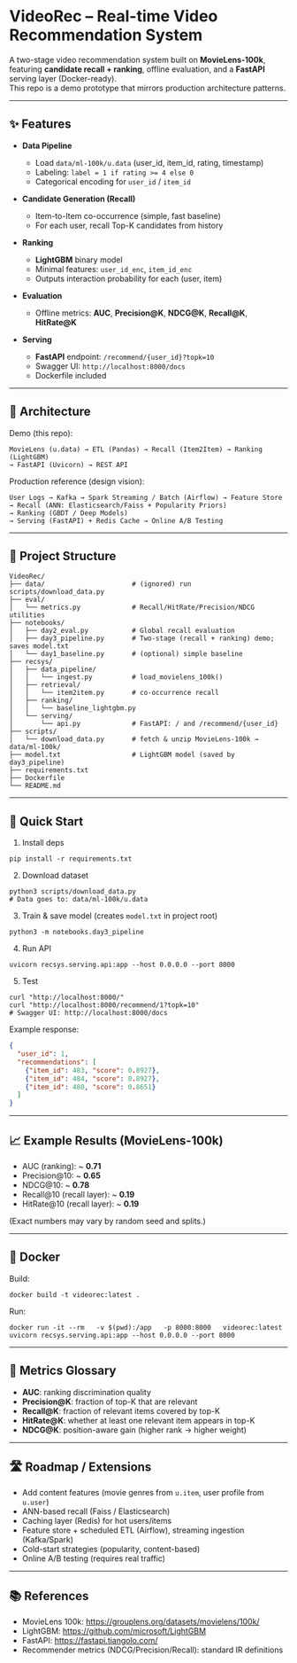 # VideoRec – Real-time Video Recommendation System

A two-stage video recommendation system built on **MovieLens-100k**, featuring **candidate recall + ranking**, offline evaluation, and a **FastAPI** serving layer (Docker-ready).  
This repo is a demo prototype that mirrors production architecture patterns.

---

## ✨ Features

- **Data Pipeline**
  - Load `data/ml-100k/u.data` (user_id, item_id, rating, timestamp)
  - Labeling: `label = 1 if rating >= 4 else 0`
  - Categorical encoding for `user_id` / `item_id`

- **Candidate Generation (Recall)**
  - Item-to-Item co-occurrence (simple, fast baseline)
  - For each user, recall Top-K candidates from history

- **Ranking**
  - **LightGBM** binary model
  - Minimal features: `user_id_enc`, `item_id_enc`
  - Outputs interaction probability for each (user, item)

- **Evaluation**
  - Offline metrics: **AUC**, **Precision@K**, **NDCG@K**, **Recall@K**, **HitRate@K**

- **Serving**
  - **FastAPI** endpoint: `/recommend/{user_id}?topk=10`
  - Swagger UI: `http://localhost:8000/docs`
  - Dockerfile included

---

## 🧭 Architecture

Demo (this repo):

```
MovieLens (u.data) → ETL (Pandas) → Recall (Item2Item) → Ranking (LightGBM)
→ FastAPI (Uvicorn) → REST API
```

Production reference (design vision):

```
User Logs → Kafka → Spark Streaming / Batch (Airflow) → Feature Store
→ Recall (ANN: Elasticsearch/Faiss + Popularity Priors)
→ Ranking (GBDT / Deep Models)
→ Serving (FastAPI) + Redis Cache → Online A/B Testing
```

---

## 📁 Project Structure

```
VideoRec/
├── data/                      # (ignored) run scripts/download_data.py
├── eval/
│   └── metrics.py             # Recall/HitRate/Precision/NDCG utilities
├── notebooks/
│   ├── day2_eval.py           # Global recall evaluation
│   ├── day3_pipeline.py       # Two-stage (recall + ranking) demo; saves model.txt
│   └── day1_baseline.py       # (optional) simple baseline
├── recsys/
│   ├── data_pipeline/
│   │   └── ingest.py          # load_movielens_100k()
│   ├── retrieval/
│   │   └── item2item.py       # co-occurrence recall
│   ├── ranking/
│   │   └── baseline_lightgbm.py
│   └── serving/
│       └── api.py             # FastAPI: / and /recommend/{user_id}
├── scripts/
│   └── download_data.py       # fetch & unzip MovieLens-100k → data/ml-100k/
├── model.txt                  # LightGBM model (saved by day3_pipeline)
├── requirements.txt
├── Dockerfile
└── README.md
```

---

## 🚀 Quick Start

1) Install deps

```
pip install -r requirements.txt
```

2) Download dataset

```
python3 scripts/download_data.py
# Data goes to: data/ml-100k/u.data
```

3) Train & save model (creates `model.txt` in project root)

```
python3 -m notebooks.day3_pipeline
```

4) Run API

```
uvicorn recsys.serving.api:app --host 0.0.0.0 --port 8000
```

5) Test

```
curl "http://localhost:8000/"
curl "http://localhost:8000/recommend/1?topk=10"
# Swagger UI: http://localhost:8000/docs
```

Example response:

```json
{
  "user_id": 1,
  "recommendations": [
    {"item_id": 483, "score": 0.8927},
    {"item_id": 484, "score": 0.8927},
    {"item_id": 480, "score": 0.8651}
  ]
}
```

---

## 📈 Example Results (MovieLens-100k)

- AUC (ranking): ~ **0.71**
- Precision@10: ~ **0.65**
- NDCG@10: ~ **0.78**
- Recall@10 (recall layer): ~ **0.19**
- HitRate@10 (recall layer): ~ **0.19**

(Exact numbers may vary by random seed and splits.)

---

## 🐳 Docker

Build:

```
docker build -t videorec:latest .
```

Run:

```
docker run -it --rm   -v $(pwd):/app   -p 8000:8000   videorec:latest uvicorn recsys.serving.api:app --host 0.0.0.0 --port 8000
```

---

## 🔬 Metrics Glossary

- **AUC**: ranking discrimination quality
- **Precision@K**: fraction of top-K that are relevant
- **Recall@K**: fraction of relevant items covered by top-K
- **HitRate@K**: whether at least one relevant item appears in top-K
- **NDCG@K**: position-aware gain (higher rank → higher weight)

---

## 🛣️ Roadmap / Extensions

- Add content features (movie genres from `u.item`, user profile from `u.user`)
- ANN-based recall (Faiss / Elasticsearch)
- Caching layer (Redis) for hot users/items
- Feature store + scheduled ETL (Airflow), streaming ingestion (Kafka/Spark)
- Cold-start strategies (popularity, content-based)
- Online A/B testing (requires real traffic)

---

## 📚 References

- MovieLens 100k: https://grouplens.org/datasets/movielens/100k/
- LightGBM: https://github.com/microsoft/LightGBM
- FastAPI: https://fastapi.tiangolo.com/
- Recommender metrics (NDCG/Precision/Recall): standard IR definitions